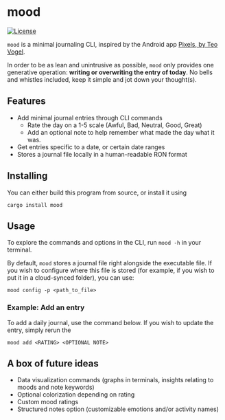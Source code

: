 # mood
[![License](https://img.shields.io/badge/license-MIT%2FApache--2.0-informational)](COPYRIGHT.md)

`mood` is a minimal journaling CLI, inspired by the Android app [Pixels, by Teo Vogel](https://play.google.com/store/apps/details?id=ar.teovogel.yip).

In order to be as lean and unintrusive as possible, `mood` only provides one generative operation: **writing or overwriting the entry of today**. No bells and whistles included, keep it simple and jot down your thought(s).

## Features

* Add minimal journal entries through CLI commands
    * Rate the day on a 1-5 scale (Awful, Bad, Neutral, Good, Great)
    * Add an optional note to help remember what made the day what it was.
* Get entries specific to a date, or certain date ranges
* Stores a journal file locally in a human-readable RON format

## Installing
You can either build this program from source, or install it using 

`cargo install mood`

## Usage

To explore the commands and options in the CLI, run `mood -h` in your terminal.

By default, `mood` stores a journal file right alongside the executable file. If you wish to configure where this file is stored (for example, if you wish to put it in a cloud-synced folder), you can use:

`mood config -p <path_to_file>`

### Example: Add an entry

To add a daily journal, use the command below. If you wish to update the entry, simply rerun the 

`mood add <RATING> <OPTIONAL NOTE>`


## A box of future ideas

* Data visualization commands (graphs in terminals, insights relating to moods and note keywords)
* Optional colorization depending on rating
* Custom mood ratings
* Structured notes option (customizable emotions and/or activity names)